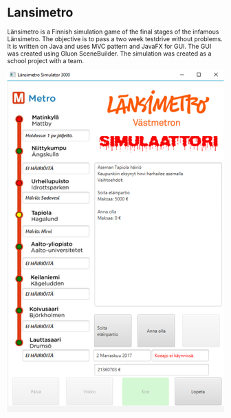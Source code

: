 # Lansimetro

Länsimetro is a Finnish simulation game of the final stages of the infamous Länsimetro. The objective is to pass a two week testdrive without problems. It is written on Java and uses MVC pattern and JavaFX for GUI. The GUI was created using Gluon SceneBuilder. The simulation was created as a school project with a team.


![](https://github.com/Iepvzaeh/Lansimetro/blob/master/screenshots/lansimetro.png "Screenshot")
